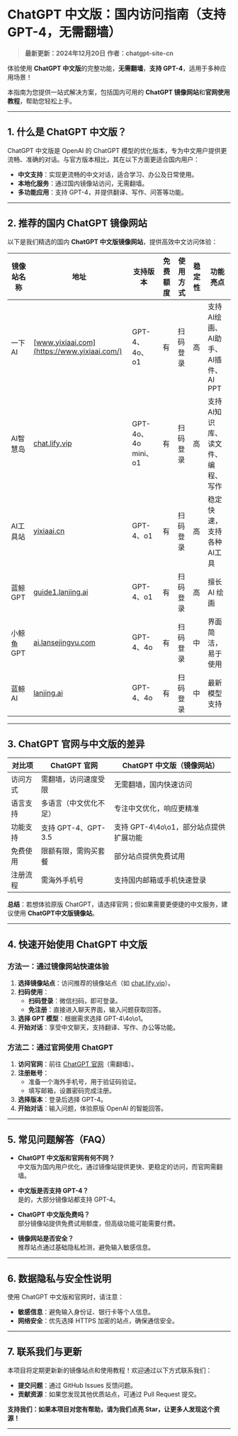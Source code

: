 # ChatGPT 中文版：国内访问指南（支持GPT-4，无需翻墙）

> **最新更新：2024年12月20日** 
> **作者：chatgpt-site-cn**

体验使用 **ChatGPT 中文版**的完整功能，**无需翻墙**，**支持 GPT-4**，适用于多种应用场景！

本指南为您提供一站式解决方案，包括国内可用的 **ChatGPT 镜像网站**和**官网使用教程**，帮助您轻松上手。

---

## 1. 什么是 ChatGPT 中文版？

ChatGPT 中文版是 OpenAI 的 ChatGPT 模型的优化版本，专为中文用户提供更流畅、准确的对话。与官方版本相比，其在以下方面更适合国内用户：

- **中文支持**：实现更流畅的中文对话，适合学习、办公及日常使用。
- **本地化服务**：通过国内镜像站访问，无需翻墙。
- **多功能应用**：支持 GPT-4，并提供翻译、写作、问答等功能。

---

## 2. 推荐的国内 ChatGPT 镜像网站

以下是我们精选的国内 **ChatGPT 中文版镜像网站**，提供高效中文访问体验：

| 镜像站名称         | 地址                             | 支持版本           | 免费额度 | 使用方式           | 稳定性  | 功能亮点                |
|--------------------|----------------------------------|--------------------|--------|----------------|---------|-------------------------|
| 一下AI            | [www.yixiaai.com](https://www.yixiaai.com/) | GPT-4、4o、o1      | 有       | 扫码登录       | 高      | 支持 AI绘画、AI助手、AI插件、AI PPT            |
| AI智慧岛          | [chat.lify.vip](https://chat.lify.vip/) | GPT-4o、4o mini、o1 | 有       | 扫码登录       | 高      | 支持AI知识库、读文件、编程、写作            |
| AI工具站           | [yixiaai.cn](https://yixiaai.cn/) | GPT-4、o1           | 有       | 扫码登录       | 高      | 稳定快速，支持各种AI工具 |
| 蓝鲸GPT           | [guide1.lanjing.ai](https://guide1.lanjing.ai/) | GPT-4、o1           | 有       | 扫码登录       | 高      | 擅长 AI 绘画            |
| 小鲸鱼GPT           | [ai.lansejingyu.com](https://ai.lansejingyu.com/) | GPT-4、4o           | 有       | 扫码登录           | 中      | 界面简洁，易于使用      |
| 蓝鲸AI            | [lanjing.ai](https://lanjing.ai/) | GPT-4、4o           | 有       | 扫码登录           | 中      | 最新模型支持            |

---

## 3. ChatGPT 官网与中文版的差异

| 对比项          | ChatGPT 官网                     | ChatGPT 中文版（镜像网站）         |
|-----------------|---------------------------------|-----------------------------------|
| 访问方式        | 需翻墙，访问速度受限             | 无需翻墙，国内快速访问            |
| 语言支持        | 多语言（中文优化不足）           | 专注中文优化，响应更精准          |
| 功能支持        | 支持 GPT-4、GPT-3.5              | 支持 GPT-4\4o\o1，部分站点提供扩展功能  |
| 免费使用        | 限额有限，需购买套餐             | 部分站点提供免费试用             |
| 注册流程        | 需海外手机号                     | 支持国内邮箱或手机快速登录        |

**总结**：若想体验原版 ChatGPT，请选择官网；但如果需要更便捷的中文服务，建议使用 **ChatGPT中文版镜像站**。

---

## 4. 快速开始使用 ChatGPT 中文版

### 方法一：通过镜像网站快速体验

1. **选择镜像站点**：访问推荐的镜像站点（如 [chat.lify.vip](https://chat.lify.vip/)）。
2. **扫码使用**：
   - **扫码登录**：微信扫码，即可登录。
   - **免注册**：直接进入聊天界面，输入问题获取回答。
3. **选择 GPT 模型**：根据需求选择 GPT-4\4o\o1。
4. **开始对话**：享受中文聊天，支持翻译、写作、办公等功能。

### 方法二：通过官网使用 ChatGPT

1. **访问官网**：前往 [ChatGPT 官网](https://chat.openai.com)（需翻墙）。
2. **注册账号**：
   - 准备一个海外手机号，用于验证码验证。
   - 填写邮箱，设置密码完成注册。
3. **选择版本**：登录后选择 GPT-4。
4. **开始对话**：输入问题，体验原版 OpenAI 的智能回答。

---

## 5. 常见问题解答（FAQ）

- **ChatGPT 中文版和官网有何不同？**  
  中文版为国内用户优化，通过镜像站提供更快、更稳定的访问，而官网需翻墙。

- **中文版是否支持 GPT-4？**  
  是的，大部分镜像站都支持 GPT-4。

- **ChatGPT 中文版免费吗？**  
  部分镜像站提供免费试用额度，但高级功能可能需要付费。

- **镜像网站是否安全？**  
  推荐站点通过基础隐私检测，避免输入敏感信息。

---

## 6. 数据隐私与安全性说明

使用 ChatGPT 中文版和官网时，请注意：

- **敏感信息**：避免输入身份证、银行卡等个人信息。
- **网络安全**：优先选择 HTTPS 加密的站点，确保通信安全。

---

## 7. 联系我们与更新

本项目将定期更新新的镜像站点和使用教程！欢迎通过以下方式联系我们：

- **提交问题**：通过 GitHub Issues 反馈问题。
- **贡献资源**：如果您发现其他优质站点，可通过 Pull Request 提交。

**支持我们：如果本项目对您有帮助，请为我们点亮 Star，让更多人发现这个资源！**

---
